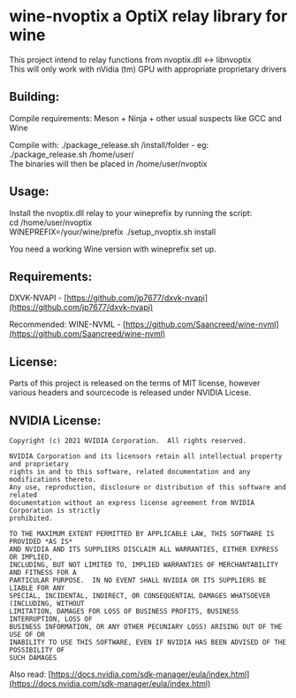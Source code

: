 # wine-nvoptix a OptiX relay library for wine  

This project intend to relay functions from nvoptix.dll <-> libnvoptix  
This will only work with nVidia (tm) GPU with appropriate proprietary drivers  

## Building:  
Compile requirements: Meson + Ninja + other usual suspects like GCC and Wine  

Compile with: ./package_release.sh /install/folder - eg: ./package_release.sh /home/user/  
The binaries will then be placed in /home/user/nvoptix  

## Usage:  
Install the nvoptix.dll relay to your wineprefix by running the script:  
cd /home/user/nvoptix  
WINEPREFIX=/your/wine/prefix ./setup_nvoptix.sh install  

You need a working Wine version with wineprefix set up.  

## Requirements:  
DXVK-NVAPI - [https://github.com/jp7677/dxvk-nvapi](https://github.com/jp7677/dxvk-nvapi)  

Recommended: WINE-NVML - [https://github.com/Saancreed/wine-nvml](https://github.com/Saancreed/wine-nvml)  

## License:  
Parts of this project is released on the terms of MIT license, however various headers and sourcecode is released under NVIDIA Licese.  

## NVIDIA License:  
```
Copyright (c) 2021 NVIDIA Corporation.  All rights reserved.

NVIDIA Corporation and its licensors retain all intellectual property and proprietary
rights in and to this software, related documentation and any modifications thereto.
Any use, reproduction, disclosure or distribution of this software and related
documentation without an express license agreement from NVIDIA Corporation is strictly
prohibited.

TO THE MAXIMUM EXTENT PERMITTED BY APPLICABLE LAW, THIS SOFTWARE IS PROVIDED *AS IS*
AND NVIDIA AND ITS SUPPLIERS DISCLAIM ALL WARRANTIES, EITHER EXPRESS OR IMPLIED,
INCLUDING, BUT NOT LIMITED TO, IMPLIED WARRANTIES OF MERCHANTABILITY AND FITNESS FOR A
PARTICULAR PURPOSE.  IN NO EVENT SHALL NVIDIA OR ITS SUPPLIERS BE LIABLE FOR ANY
SPECIAL, INCIDENTAL, INDIRECT, OR CONSEQUENTIAL DAMAGES WHATSOEVER (INCLUDING, WITHOUT
LIMITATION, DAMAGES FOR LOSS OF BUSINESS PROFITS, BUSINESS INTERRUPTION, LOSS OF
BUSINESS INFORMATION, OR ANY OTHER PECUNIARY LOSS) ARISING OUT OF THE USE OF OR
INABILITY TO USE THIS SOFTWARE, EVEN IF NVIDIA HAS BEEN ADVISED OF THE POSSIBILITY OF
SUCH DAMAGES
```
Also read: [https://docs.nvidia.com/sdk-manager/eula/index.html](https://docs.nvidia.com/sdk-manager/eula/index.html)  

